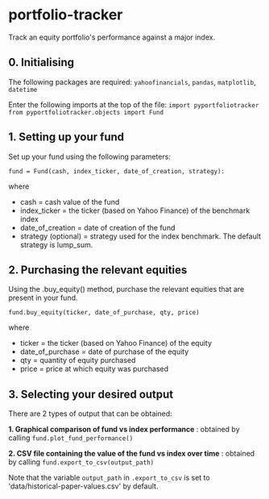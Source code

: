# portfolio-tracker
Track an equity portfolio's performance against a major index.

## 0. Initialising

The following packages are required: `yahoofinancials`, `pandas`, `matplotlib`, `datetime`

Enter the following imports at the top of the file:
`import pyportfoliotracker`
`from pyportfoliotracker.objects import Fund`

## 1. Setting up your fund

Set up your fund using the following parameters:

`fund = Fund(cash, index_ticker, date_of_creation, strategy):`

where
- cash = cash value of the fund
- index_ticker = the ticker (based on Yahoo Finance) of the benchmark index
- date_of_creation = date of creation of the fund
- strategy (optional) = strategy used for the index benchmark. The default strategy is lump_sum.

## 2. Purchasing the relevant equities

Using the .buy_equity() method, purchase the relevant equities that are present in your fund.

`fund.buy_equity(ticker, date_of_purchase, qty, price)`

where
- ticker = the ticker (based on Yahoo Finance) of the equity
- date_of_purchase = date of purchase of the equity
- qty = quantity of equity purchased
- price = price at which equity was purchased

## 3. Selecting your desired output

There are 2 types of output that can be obtained:

**1. Graphical comparison of fund vs index performance** : obtained by calling `fund.plot_fund_performance()`

**2. CSV file containing the value of the fund vs index over time** : obtained by calling `fund.export_to_csv(output_path)`

Note that the variable `output_path` in `.export_to_csv` is set to 'data/historical-paper-values.csv' by default.